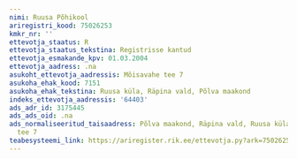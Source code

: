 ```yaml
---
nimi: Ruusa Põhikool
ariregistri_kood: 75026253
kmkr_nr: ''
ettevotja_staatus: R
ettevotja_staatus_tekstina: Registrisse kantud
ettevotja_esmakande_kpv: 01.03.2004
ettevotja_aadress: .na
asukoht_ettevotja_aadressis: Mõisavahe tee 7
asukoha_ehak_kood: 7151
asukoha_ehak_tekstina: Ruusa küla, Räpina vald, Põlva maakond
indeks_ettevotja_aadressis: '64403'
ads_adr_id: 3175445
ads_ads_oid: .na
ads_normaliseeritud_taisaadress: Põlva maakond, Räpina vald, Ruusa küla, Mõisavahe
  tee 7
teabesysteemi_link: https://ariregister.rik.ee/ettevotja.py?ark=75026253&ref=rekvisiidid
---
```


